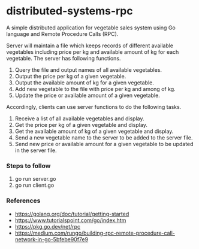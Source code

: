 # distributed-systems-rpc
A simple distributed application for vegetable sales system using Go language and Remote Procedure Calls (RPC).

Server will maintain a file which keeps records of different available vegetables including price per kg and available amount of kg for each vegetable. The server has following functions.
1. Query the file and output names of all available vegetables.
2. Output the price per kg of a given vegetable.
3. Output the available amount of kg for a given vegetable.
4. Add new vegetable to the file with price per kg and among of kg.
5. Update the price or available amount of a given vegetable.
   
Accordingly, clients can use server functions to do the following tasks.
1. Receive a list of all available vegetables and display.
2. Get the price per kg of a given vegetable and display.
3. Get the available amount of kg of a given vegetable and display.
4. Send a new vegetable name to the server to be added to the server file.
5. Send new price or available amount for a given vegetable to be updated in the server file.

### Steps to follow
1. go run server.go
2. go run client.go

### References
- https://golang.org/doc/tutorial/getting-started
- https://www.tutorialspoint.com/go/index.htm
- https://pkg.go.dev/net/rpc
- https://medium.com/rungo/building-rpc-remote-procedure-call-network-in-go-5bfebe90f7e9